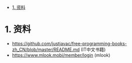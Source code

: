



<!-- TOC -->

- [1. 资料](#1-资料)

<!-- /TOC -->


<a id="markdown-1-资料" name="1-资料"></a>
# 1. 资料

* https://github.com/justjavac/free-programming-books-zh_CN/blob/master/README.md (IT中文书籍)
* https://www.mlook.mobi/member/login (mlook)
